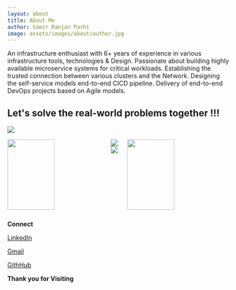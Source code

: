 ```yaml
---
layout: about
title: About Me
author: Samir Ranjan Parhi
image: assets/images/about/author.jpg
---
```


An infrastructure enthusiast with 6+ years of experience in various infrastructure tools, technologies & Design. Passionate about building highly available microservice systems for critical workloads. Establishing the trusted connection between various clusters and the Network. Designing the self-service models end-to-end CICD pipeline. Delivery of end-to-end DevOps projects based on Agile models. 

## Let's solve the real-world problems together !!! ##



<p><img align="center" src="https://github-readme-stats.vercel.app/api?username=samirparhi-dev&show_icons=true&custom_title=GitHub Stats&count_private=true&theme=blueberry" /></p>
 


<img align="left" src="https://github-readme-streak-stats.herokuapp.com/?user=samirparhi-dev&hide_border=true&theme=blueberry" width="46%" height="160px">


<img align="right" src="https://github-readme-stats.vercel.app/api/top-langs/?username=samirparhi-dev&layout=compact&theme=blueberry" width="46%" height="160px"/>



<img src="https://github-profile-trophy.vercel.app/?username=samirparhi-dev&theme=blueberry&column=8&margin-w=10&margin-h=15 (https://github.com/ryo-ma/github-profile-trophy)">



<img src="https://activity-graph.herokuapp.com/graph?username=samirparhi-dev&bg_color=FBFFFF&color=454848&line=0A2CEA&point=E7110B&hide_border=false" />
<img src="images/border.gif" width="1100px" height="10px">


**Connect**

[LinkedIn](https://www.linkedin.com/in/samir-parhi/)

[Gmail](samirparhi@gmail.com)

[GithHub](samirparhi-dev)


**Thank you for Visiting** 